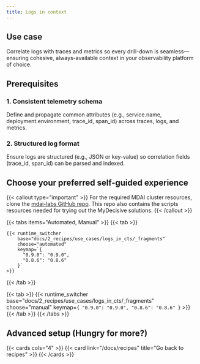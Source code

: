 ```yaml
---
title: Logs in context
---
```


## Use case

Correlate logs with traces and metrics so every drill-down is seamless—ensuring cohesive, always-available context in your observability platform of choice.

## Prerequisites

### 1. Consistent telemetry schema

Define and propagate common attributes (e.g., service.name, deployment.environment, trace_id, span_id) across traces, logs, and metrics.

### 2. Structured log format

Ensure logs are structured (e.g., JSON or key-value) so correlation fields (trace_id, span_id) can be parsed and indexed.

## Choose your preferred self-guided experience

{{< callout type="important" >}}
  For the required MDAI cluster resources, clone the [mdai-labs GitHub repo](https://github.com/DecisiveAI/mdai-labs). This repo also contains the scripts resources needed for trying out the MyDecisive solutions.
{{< /callout >}}

{{< tabs items="Automated, Manual" >}}
  {{< tab >}}

    {{< runtime_switcher
        base="docs/2_recipes/use_cases/logs_in_cts/_fragments"
        choose="automated"
        keymap=`{
          "0.9.0": "0.9.0",
          "0.8.6": "0.8.6"
        }`
    >}}
  {{< /tab >}}

  {{< tab >}}
    {{< runtime_switcher
        base="docs/2_recipes/use_cases/logs_in_cts/_fragments"
        choose="manual"
        keymap=`{
          "0.9.0": "0.9.0",
          "0.8.6": "0.8.6"
        }`
    >}}
  {{< /tab >}}
{{< /tabs >}}


## Advanced setup (Hungry for more?)

{{< cards cols="4" >}}
  {{< card link="/docs/recipes" title="Go back to recipes" >}}
{{< /cards >}}

